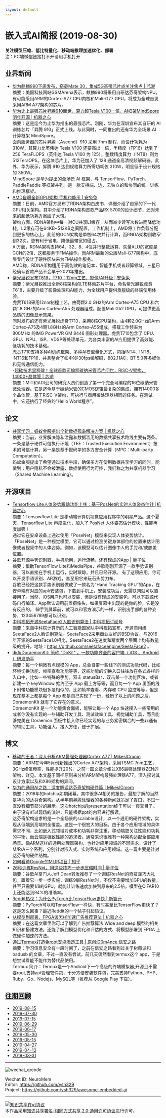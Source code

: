 ```yaml
---
layout: default
---
```


# 嵌入式AI简报 (2019-08-30)

**关注模型压缩、低比特量化、移动端推理加速优化、部署**  
<font>注：PC端微信链接打不开请用手机打开</font>


## 业界新闻  

- [华为麒麟990下周发布，搭载Mate 30，集成5G基带芯片成关注焦点 | 芯潮](https://mp.weixin.qq.com/s/YCP4FxKe32XLTdYwCglVoQ)  
摘要：美国科技网站GSMArena表示，麒麟990将采用自研达芬奇架构NPU，有可能采用ARM的Cortex-A77 CPU内核和Mali-G77 GPU，将成为全球首发采用ARM A77架构的芯片。  
- [华为史上最强芯片昇腾910面世，算力超Tesla V100一倍，AI框架MindSpore明年开源 | 机器之心](https://mp.weixin.qq.com/s/AJpIGAa3MliH2yR2tJY87w)  
摘要：这是迄今为止华为推出的最强芯片。刚刚，华为在深圳宣布其自研的 AI 训练芯片「昇腾 910」正式上线。与此同时，一同推出的还有华为全场景 AI 计算框架 MindSpore。  
面向服务器的芯片昇腾（Ascend）910 采用 7nm 制程，而设计功耗为 310W，其算力比英伟达 Tesla V100 还要高出一倍，半精度（FP16）达到了 256 TeraFLOPS（英伟达 Tesla V100 为 125），整数精度算力（INT8）则为 512TeraOPS。在这块芯片上，华为还加入了 128 通道全高清视频解码器。此外，华为表示，昇腾 910 达到规格算力所需功耗仅 310W，明显低于设计规格的 350W。  
MindSpore 是华为提出的全场景 AI 框架，与 TensorFlow、PyTorch、PaddlePaddle 等框架并列。是一款支持端、边、云独立的和协同的统一训练和推理框架。  
- [AMD自曝全新GPU架构 手机也能用 | 安兔兔](https://mp.weixin.qq.com/s/Og6H0SS-l8Lx_LzHLkk-Dg)  
摘要：日前，AMD官方发布了RDNA架构白皮书，详细介绍了自家的下一代GPU相关架构。其中介绍了RDNA架构首款产品RX 5700的设计细节，还对未来的超低功耗方案画了大饼。  
架构方面。RDNA架构中每一对CU共享L1缓存，从而减少读写次数进而降低功耗，L2缓存可在64KB~512KB之间配置。工作机制上，AMD将工作负载分配到更多的核心上，此前的GCN架构是单核64次并行计算，而RNDA架构则收窄到32次，更有利于省电、降低最带宽的侵占。  
AI方面，RDNA架构支持64、32、8、4位并行整数运算、矢量ALU的宽度是GCN的2倍、这都服务于FMA操作。而ARM最新的公版Mali-G77架构中，底层专门设计了硬件区块来为FMA操作服务。  
AMD称，RDNA架构适用于高能效的笔记本，智能手机或者超算领域。三星已经确认首款产品不会早于2021年推出。  
- [紫光展锐发布T618，T710：12nm工艺、影像/AI升级 | 安兔兔](https://mp.weixin.qq.com/s/9u4fS0GfHJPDC0GqdKytxg)  
摘要：紫光展锐推出全新8核架构的LTE移动芯片平台，命名紫光展锐虎贲T618，主要升级了影像处理和AI能力，为全球用户提供旗舰级的终端使用体验。  
虎贲T618采用12nm制程工艺，由两颗2.0 GHz的Arm Cortex-A75 CPU 和六颗1.8 GHz的Arm Cortex-A55 处理器组成，配置Mali G52 GPU，可提供更高品质的图像显示效果。  
同时发布的还有紫光展锐虎贲T710，采用8核CPU架构，由4颗2.0GHz的Arm Cortex-A75及4颗1.8GHz的Arm Cortex-A55组成，搭载工作频率为 800MHz 的IMG PowerVR GM 9446 图形处理器。虎贲T710包含了 CPU、GPU、NPU、ISP、VDSP等处理单元，为各类丰富的AI应用提供了高效能、低功耗的技术基础。   
虎贲T710支持多种AI训练框架、多种AI模型量化方式，包括INT4、INT8、INT16和FP16，并且整合了如4K@30fps编解码，802.11AC，BT 5.0等多媒体和无线通信能力。  
-[超硅技术里程碑！全球首款可编程碳纳米管芯片问世，RISC-V架构，14000+晶体管 | 芯潮](https://mp.weixin.qq.com/s/nVstRRLwAd0id3D-OTM5Vw)  
摘要：MIT和ADI公司的研究人员们创造了第一个完全可编程的16位碳纳米管微处理器。它是迄今基于碳纳米管的CMOS逻辑最复杂的集成，拥有14000多个晶体管，基于RISC-V架构，可执行与商用微处理器相同的任务。在测试中，它还执行了经典的“Hello World程序”。 



## 论文

- [共享学习：蚂蚁金服提出全新数据孤岛解决方案 | 机器之心](https://mp.weixin.qq.com/s/VGK_V-ZW1IPmxWYu7RYYug)  
摘要：当前，业界解决隐私泄露和数据滥用的数据共享技术路线主要有两条。一条是基于硬件可信执行环境（TEE：Trusted Execution Environment）技术的可信计算，另一条是基于密码学的多方安全计算（MPC：Multi-party Computation）。  
蚂蚁金服提出了希望通过技术手段，确保多方在使用数据共享学习的同时，能做到：用户隐私不会被泄露，数据使用行为可控，我们称之为共享机器学习（Shared Machine Learning）。  

## 开源项目

- [Tensorflow Lite人体姿势跟踪功能上线：基于PosNet的实时人体姿态估计 |机器之心](https://mp.weixin.qq.com/s/d-VKoQ6FG8myyCHrFlQAYw)  
摘要：Tensowflow Lite 是移动端计算机视觉应用程序中的明星产品。这个夏天，Tensorflow Lite 再度进化，加入了 PosNet 人体姿态估计模块，性能再度加强！   
通过它在安卓设备上通过使用「PoseNet」模型来实现人体姿势估计。「PoseNet」是一种视觉模型，它可以通过检测关键身体部位的位置来估计图像或者视频中的人体姿势。例如，该模型可以估计图像中人的手肘和/或膝盖位置。  
- [谷歌开源手势识别器，手机能用，运行流畅，还有现成的App | 量子位](https://mp.weixin.qq.com/s/SeuGX5uneA6FyhOp0lu5Fg)  
摘要：借助TensorFlow Lite和MediaPipe，谷歌刚刚开源了一款手势识别器，可以直接在手机上运行，实时跟踪，并且已经开源。  有了这项应用，你可以开发手语识别、AR游戏，甚至用它来玩石头剪刀布。  
谷歌已经把这款手势识别器做成了一款名为“Hand Tracking GPU”的App，在安卓端有对应的apk安装包，下载到手机上，安装成功后，无需联网就可以直接用了。当然，iOS用户也可以安装，但是没有现成的安装包，可以下载源代码自行编译。App默认调用前置摄像头，如果屏幕中出现的是你的脸，它是没有反应的。
伸手到屏幕前，就可以和官方演示的一样，识别出手部的各种姿势，123456789都可以识别。  
- [中科视拓开源SeetaFace2人脸识别算法 | 中科视拓订阅号](https://mp.weixin.qq.com/s/bAVVz6dw-3CExhZLSElatA)  
摘要：来自中科院计算所的人工智能国家队中科视拓宣布，开源商用级SeetaFace2人脸识别算法。SeetaFace2采用商业友好的BSD协议，与2016年开源的SeetaFace1.0相比，SeetaFace2在速度和精度两个层面上均有数量级的提升。地址：https://github.com/seetafaceengine/SeetaFace2 。  
- [didi/DoraemonKit: 简称 "DoKit" 。一款功能齐全的客户端（ iOS 、Android ）研发助手](https://github.com/didi/DoraemonKit)  
摘要：每一个稍微有点规模的 App，总会自带一些线下的测试功能代码，比如环境切换功能、帧率查看功能等等，这些功能的切换入口往往放在各式各样的入口中，比如一些特殊的手势，双击 statusBar，双击某一个功能区块，或者新建一个 keyWindow 始终至于 App 最上方等等，而且每一个 App 里面的线下附带功能模块很多是相似的，比如帧率查看、内存和 CPU 监控等等，但是现在基本上都是每个 App 都是自己实现了一份，经历了以上的问题之后，DoraemonKit 就有了它存在的意义。  
DoraemonKit 是一个功能集合面板，能够让每一个 App 快速接入一些常用的或者你没有实现的一些辅助开发工具、测试效率工具、视觉辅助工具，而且能够完美在 Doraemon 面板中接入你已经实现的与业务紧密耦合的一些非通有的辅助工具，功能强大，接入方便，便于扩展。  


## 博文

- [移动的王者：深入分析ARM最强处理器Cortex A77 | MikesICroom](https://mp.weixin.qq.com/s/80VgWjbg7vFEUOV0BsHBWw)  
摘要：ARM在今年5月份新推出的Cortex A77架构，采用TSMC 7nm工艺，3GHz峰值频率，性能提升20%。之前一篇文章介绍过X86最强处理器ZEN的架构，详见。本文基于同样原则来分析ARM架构最强处理器A77，深入探讨其设计方案以及和X86架构的异同。   
- [华为的通用AI之路：深度解读达芬奇架构硬件篇 | MikesICroom](https://mp.weixin.qq.com/s/DqnCj72-iB-lixnIXdVBCQ)  
摘要：2019年的hotchip如期闭幕。其中很多AI相关的报告，最想了解的当然是华为的达芬奇架构。从半年前昇腾处理器的各种新闻就吊足了胃口，不过一直没有细节部分的展示。这次hotchip的presentation终于可以一窥真目了。由于没有听过现场的演讲，只能根据ppt的内容进行解读。  
达芬奇架构追求的是一个全场景的scalable设计，以一个通用的硬件架构，实现从低端到高端的全覆盖。这是一个很宏大的目标。由于各个应用领域的具体需求不同，比如嵌入式领域对成本和功耗非常注重，移动端更关注性能和功耗的平衡，而云端是极致性能的追求者。通常来说很难有一种架构适配全部应用场景。像ARM这样的通用处理器架构，也针对应用领域的不同需求，设计了M/R/A三个系列，分别针对嵌入式、实时系统和应用领域。这一篇主要是针对达芬奇的硬件结构。  
- [如何看待Google的MLIR项目 | 知乎](https://www.zhihu.com/question/319145946)   
- [26秒训练ResNet，用这些技巧一步步压缩时间 | 量子位](https://mp.weixin.qq.com/s/7y_whmdwpBEySpz-zuwXFQ)  
摘要：谷歌AI掌门人Jeff Dean转发推荐了一个训练ResNet的奇技淫巧大礼包，跟着它一步一步实施，训练9层ResNet时，不仅不需要增加GPU的数量，甚至只需要1/8的GPU，就能让训练速度加快到原来的2.5倍，模型在CIFAR10上还能达到94%的准确率。  
- [Reddit热议：为什么PyTorch比TensorFlow更快 | 新智元](https://mp.weixin.qq.com/s/jAxLV6tNGx5Y8ndDhWl-AA)  
摘要：PyTorch可以和TensorFlow一样快，有时甚至比TensorFlow更快了？这是怎么回事？最近Reddit的一个帖子引起热议。  
- [从模型到部署，FPGA该怎样加速广告推荐算法 | 机器之心](https://mp.weixin.qq.com/s/w1Kk1hn9LZzy8dgAqGGUtw)  
摘要：在这篇文章里你可以了解到广告推荐算法 Wide and deep 模型的相关知识和搭建方法，还能了解到模型优化和评估的方式、将模型部署到 FPGA 上做硬件加速的方法。  
- [通过Termux打造免root安卓渗透工具 | 原创:D0m4nce  信安之路](https://mp.weixin.qq.com/s/T1DP0WYYlm4Uf2wdMzUJUA)  
摘要：学习信息安全有一段时间了，之前在信安之路看到过关于树莓派和 badusb 的文章，不过一直没有尝试。前几天偶然看到termux这个 app，于是想尝试看能不能作为替代品使用。  
Termux 简介：Termux是一个Android下一个高级的终端模拟器,开源且不需要root,支持apt管理软件包，十分方便安装软件包，完美支持Python、PHP、Ruby、Go、Nodejs、MySQL等（推荐从 Google Play 下载）。  



## [往期回顾](https://github.com/ysh329/awesome-embedded-ai)

- [2019-08-15](https://github.com/ysh329/awesome-embedded-ai/blob/master/embedded-ai-report/2019-08-15.md)
- [2019-07-30](https://github.com/ysh329/awesome-embedded-ai/blob/master/embedded-ai-report/2019-07-30.md)
- [2019-07-15](https://github.com/ysh329/awesome-embedded-ai/blob/master/embedded-ai-report/2019-07-15.md)
- [2019-06-29](https://github.com/ysh329/awesome-embedded-ai/blob/master/embedded-ai-report/2019-06-29.md)
- [2019-06-17](https://github.com/ysh329/awesome-embedded-ai/blob/master/embedded-ai-report/2019-06-17.md)
- [2019-05-30](https://github.com/ysh329/awesome-embedded-ai/blob/master/embedded-ai-report/2019-05-30.md)  
- [2019-05-15](https://github.com/ysh329/awesome-embedded-ai/blob/master/embedded-ai-report/2019-05-15.md)  
- [2019-04-27](https://github.com/ysh329/awesome-embedded-ai/blob/master/embedded-ai-report/2019-04-27.md)  
- [2019-04-13](https://github.com/ysh329/awesome-embedded-ai/blob/master/embedded-ai-report/2019-04-13.md)  
- [2019-03-31](https://github.com/ysh329/awesome-embedded-ai/blob/master/embedded-ai-report/2019-03-31.md)  

----

![wechat_qrcode](../wechat_qrcode.jpg)

Wechat ID: NeuroMem  
Editor: https://github.com/ysh329  
Project: https://github.com/ysh329/awesome-embedded-ai  

----

<a rel="license" href="http://creativecommons.org/licenses/by-sa/2.0/"><img alt="知识共享许可协议" style="border-width:0" src="https://i.creativecommons.org/l/by-sa/2.0/88x31.png" /></a><br />本作品采用<a rel="license" href="http://creativecommons.org/licenses/by-sa/2.0/">知识共享署名-相同方式共享 2.0 通用许可协议</a>进行许可。
